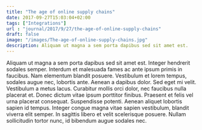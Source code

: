 ```yaml
---
title: "The age of online supply chains"
date: 2017-09-27T15:03:04+02:00
tags: ["Integrations"]
url : "journal/2017/9/27/the-age-of-online-supply-chains"
draft: false
image: "/images/The-age-of-online-supply-chains.jpg"
description: Aliquam ut magna a sem porta dapibus sed sit amet est.
---
```


Aliquam ut magna a sem porta dapibus sed sit amet est. Integer hendrerit sodales semper. Interdum et malesuada fames ac ante ipsum primis in faucibus. Nam elementum blandit posuere. Vestibulum et lorem tempus, sodales augue nec, lobortis ante. Aenean a dapibus dolor. Sed eget mi velit. Vestibulum a metus lacus. Curabitur mollis orci dolor, nec faucibus nulla placerat et. Donec dictum vitae ipsum porttitor finibus. Praesent et felis vel urna placerat consequat. Suspendisse potenti. Aenean aliquet lobortis sapien id tempus. Integer congue magna vitae sapien vestibulum, blandit viverra elit semper. In sagittis libero et velit scelerisque posuere. Nullam sollicitudin tortor nunc, id bibendum augue sodales nec.